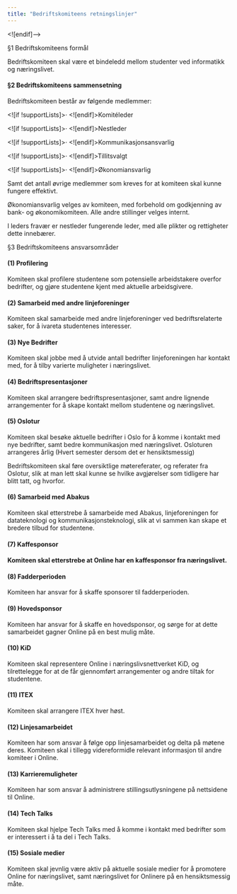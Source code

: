 ```yaml
---
title: "Bedriftskomiteens retningslinjer"
---
```


<![endif]-->

§1 Bedriftskomiteens formål

Bedriftskomiteen skal være et bindeledd mellom studenter ved informatikk og næringslivet.

#### §2 Bedriftskomiteens sammensetning

Bedriftskomiteen består av følgende medlemmer:

<![if !supportLists]>· <![endif]>Komitéleder

<![if !supportLists]>· <![endif]>Nestleder

<![if !supportLists]>· <![endif]>Kommunikasjonsansvarlig

<![if !supportLists]>· <![endif]>Tillitsvalgt

<![if !supportLists]>· <![endif]>Økonomiansvarlig

Samt det antall øvrige medlemmer som kreves for at komiteen skal kunne fungere effektivt.

Økonomiansvarlig velges av komiteen, med forbehold om godkjenning av bank- og økonomikomiteen. Alle andre stillinger velges internt.

I leders fravær er nestleder fungerende leder, med alle plikter og rettigheter dette innebærer.

§3 Bedriftskomiteens ansvarsområder

#### (1) Profilering

Komiteen skal profilere studentene som potensielle arbeidstakere overfor bedrifter, og gjøre studentene kjent med aktuelle arbeidsgivere.

#### (2) Samarbeid med andre linjeforeninger

Komiteen skal samarbeide med andre linjeforeninger ved bedriftsrelaterte saker, for å ivareta studentenes interesser.

#### (3) Nye Bedrifter

Komiteen skal jobbe med å utvide antall bedrifter linjeforeningen har kontakt med, for å tilby varierte muligheter i næringslivet.

#### (4) Bedriftspresentasjoner

Komiteen skal arrangere bedriftspresentasjoner, samt andre lignende arrangementer for å skape kontakt mellom studentene og næringslivet.

#### (5) Oslotur

Komiteen skal besøke aktuelle bedrifter i Oslo for å komme i kontakt med nye bedrifter, samt bedre kommunikasjon med næringslivet. Osloturen arrangeres årlig (Hvert semester dersom det er hensiktsmessig)

Bedriftskomiteen skal føre oversiktlige møtereferater, og referater fra Oslotur, slik at man lett skal kunne se hvilke avgjørelser som tidligere har blitt tatt, og hvorfor.

#### (6) Samarbeid med Abakus

Komiteen skal etterstrebe å samarbeide med Abakus, linjeforeningen for datateknologi og kommunikasjonsteknologi, slik at vi sammen kan skape et bredere tilbud for studentene.

#### (7) Kaffesponsor

#### Komiteen skal etterstrebe at Online har en kaffesponsor fra næringslivet.

#### (8) Fadderperioden

Komiteen har ansvar for å skaffe sponsorer til fadderperioden.

#### (9) Hovedsponsor

Komiteen har ansvar for å skaffe en hovedsponsor, og sørge for at dette samarbeidet gagner Online på en best mulig måte.

#### (10) KiD

Komiteen skal representere Online i næringslivsnettverket KiD, og tilrettelegge for at de får gjennomført arrangementer og andre tiltak for studentene.

#### (11) ITEX

Komiteen skal arrangere ITEX hver høst.

#### (12) Linjesamarbeidet

Komiteen har som ansvar å følge opp linjesamarbeidet og delta på møtene deres. Komiteen skal i tillegg videreformidle relevant informasjon til andre komiteer i Online.

#### (13) Karrieremuligheter

Komiteen har som ansvar å administrere stillingsutlysningene på nettsidene til Online.

#### (14) Tech Talks

Komiteen skal hjelpe Tech Talks med å komme i kontakt med bedrifter som er interessert i å ta del i Tech Talks.

#### (15) Sosiale medier

Komiteen skal jevnlig være aktiv på aktuelle sosiale medier for å promotere Online for næringslivet, samt næringslivet for Onlinere på en hensiktsmessig måte.